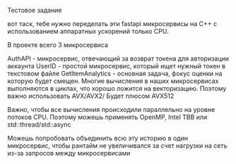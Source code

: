 Тестовое задание

вот таск, тебе нужно переделать эти fastapi микросервисы на C++ с использованием аппаратных ускорений только CPU.

В проекте всего 3 микросервиса

AuthAPI - микросервис, отвечающий за возврат токена для авторизации аккаунта
UserID - простой микросервис, который ищет нужный токен в текстовом файле
GetItemAnalytics - основная задача, фокус оценки на которую будет смещен.
Многие вычисления в наших микросервисах выполняются в циклах, что хорошо ложится на векторизацию. Поэтому важно использовать AVX/AVX2/ Будет плюсом AVX512

Важно, чтобы все вычисления происходили параллельно на уровне потоков CPU. Поэтому можешь применять OpenMP, Intel TBB или std::thread/std::async

Можешь попробовать объединить всю эту историю в один микросервис, чтобы рантайм не увеличивался за счет нагрузки на сеть из-за запросов между микросервисами

